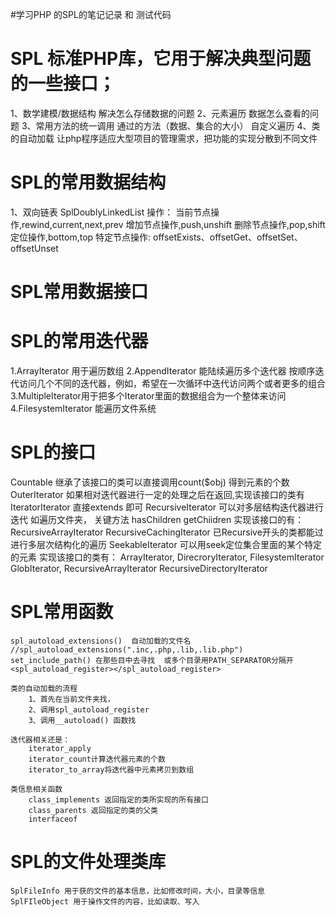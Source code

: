 #学习PHP 的SPL的笔记记录 和 测试代码

<h1>SPL 标准PHP库，它用于解决典型问题的一些接口；</h1>
    1、数学建模/数据结构
        解决怎么存储数据的问题
    2、元素遍历
        数据怎么查看的问题
    3、常用方法的统一调用
        通过的方法（数据、集合的大小）
        自定义遍历
    4、类的自动加载
        让php程序适应大型项目的管理需求，把功能的实现分散到不同文件
<h1>SPL的常用数据结构</h1>
    1、双向链表
        SplDoublyLinkedList
            操作：
                当前节点操作,rewind,current,next,prev
                增加节点操作,push,unshift
                删除节点操作,pop,shift
                定位操作,bottom,top
                特定节点操作: offsetExists、offsetGet、offsetSet、offsetUnset
<h1>SPL常用数据接口</h1>

<h1>SPL的常用迭代器</h1>
    1.ArrayIterator 用于遍历数组
    2.AppendIterator 能陆续遍历多个迭代器
        按顺序迭代访问几个不同的迭代器，例如，希望在一次循环中迭代访问两个或者更多的组合
    3.MultipleIterator用于把多个Iterator里面的数据组合为一个整体来访问
    4.FilesystemIterator 能遍历文件系统
<h1>SPL的接口</h1>
    Countable
        继承了该接口的类可以直接调用count($obj) 得到元素的个数
    OuterIterator
        如果相对迭代器进行一定的处理之后在返回,实现该接口的类有IteratorIterator  直接extends 即可
    RecursiveIterator
        可以对多层结构迭代器进行迭代  
        如遍历文件夹，
        关键方法
            hasChildren
            getChiidren
        实现该接口的有：
            RecursiveArrayIterator
            RecursiveCachingIterator
            已Recursive开头的类都能过进行多层次结构化的遍历
    SeekableIterator
        可以用seek定位集合里面的某个特定的元素
        实现该接口的类有：
            ArrayIterator, DirecroryIterator, FilesystemIterator
            GlobIterator, RecursiveArrayIterator
            RecursiveDirectoryIterator
<h1>SPL常用函数</h1>

    spl_autoload_extensions()  自动加载的文件名  //spl_autoload_extensions(".inc,.php,.lib,.lib.php")
    set_include_path() 在那些目中去寻找  或多个目录用PATH_SEPARATOR分隔开
    <spl_autoload_register></spl_autoload_register>

    类的自动加载的流程
        1、首先在当前文件夹找，
        2、调用spl_autoload_register
        3、调用__autoload() 函数找

    迭代器相关还是：
        iterator_apply
        iterator_count计算迭代器元素的个数
        iterator_to_array将迭代器中元素拷贝到数组

    类信息相关函数
        class_implements 返回指定的类所实现的所有接口
        class_parents 返回指定的类的父类
        interfaceof

<h1>SPL的文件处理类库</h1>

    SplFileInfo 用于获的文件的基本信息，比如修改时间，大小，目录等信息
    SplFIleObject 用于操作文件的内容，比如读取、写入












